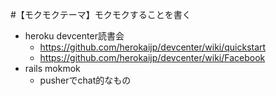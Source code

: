 #【モクモクテーマ】モクモクすることを書く
* heroku devcenter読書会
  * https://github.com/herokaijp/devcenter/wiki/quickstart
  * https://github.com/herokaijp/devcenter/wiki/Facebook
* rails mokmok
  * pusherでchat的なもの
  
